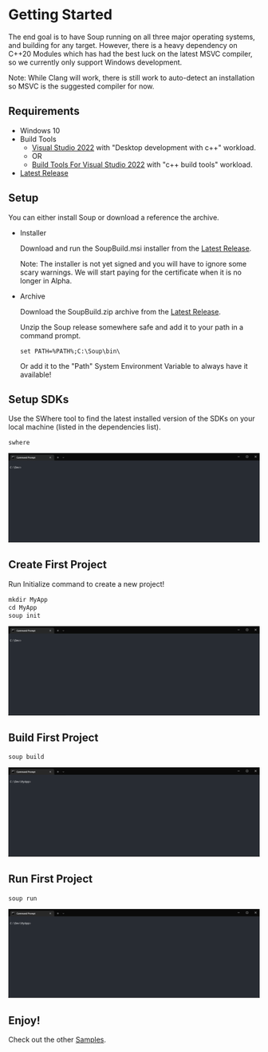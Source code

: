 # Getting Started
The end goal is to have Soup running on all three major operating systems, and building for any target. However, there is a heavy dependency on C++20 Modules which has had the best luck on the latest MSVC compiler, so we currently only support Windows development.

Note: While Clang will work, there is still work to auto-detect an installation so MSVC is the suggested compiler for now.

## Requirements
* Windows 10
* Build Tools
  * [Visual Studio 2022](https://visualstudio.microsoft.com/downloads/) with "Desktop development with c++" workload.
  * OR
  * [Build Tools For Visual Studio 2022](https://visualstudio.microsoft.com/downloads/#build-tools-for-visual-studio-2022) with "c++ build tools" workload.
* [Latest Release](https://github.com/mwasplund/Soup/releases/latest)

## Setup
You can either install Soup or download a reference the archive.

* Installer

  Download and run the SoupBuild.msi installer from the [Latest Release](https://github.com/mwasplund/Soup/releases/latest). 

  Note: The installer is not yet signed and you will have to ignore some scary warnings. We will start paying for the certificate when it is no longer in Alpha.

* Archive

  Download the SoupBuild.zip archive from the [Latest Release](https://github.com/mwasplund/Soup/releases/latest). 

  Unzip the Soup release somewhere safe and add it to your path in a command prompt.

  ```
  set PATH=%PATH%;C:\Soup\bin\
  ```
  Or add it to the "Path" System Environment Variable to always have it available!

## Setup SDKs
Use the SWhere tool to find the latest installed version of the SDKs on your local machine (listed in the dependencies list).

```
swhere
```
![Demo Video Executing Swhere Command](.assets/getting-started-swhere.gif)

## Create First Project
Run Initialize command to create a new project!
```
mkdir MyApp
cd MyApp
soup init
```

![Demo Video Executing Init Command](.assets/getting-started-init.gif)

## Build First Project
```
soup build
```

![Demo Video Executing Build Command](.assets/getting-started-build.gif)

## Run First Project
```
soup run
```

![Demo Video Executing Run Command](.assets/getting-started-run.gif)

## Enjoy!
Check out the other [Samples](./Samples.md).
